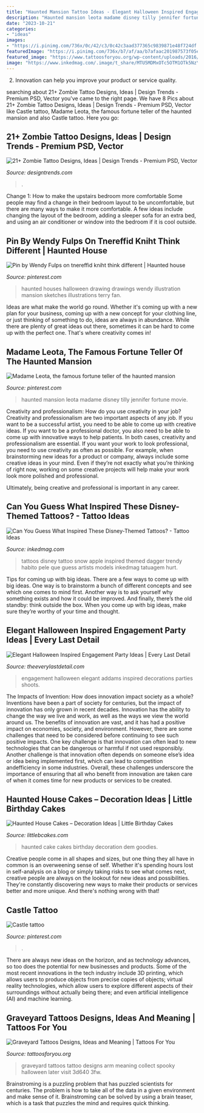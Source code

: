 ```yaml
---
title: "Haunted Mansion Tattoo Ideas - Elegant Halloween Inspired Engagement Party Ideas"
description: "Haunted mansion leota madame disney tilly jennifer fortune movie"
date: "2023-10-21"
categories:
- "ideas"
images:
- "https://i.pinimg.com/736x/0c/42/c3/0c42c3aad377365c9839871e48f724df.jpg"
featuredImage: "https://i.pinimg.com/736x/b7/af/aa/b7afaac201987573f05e313dce62309d.jpg"
featured_image: "https://www.tattoosforyou.org/wp-content/uploads/2016/03/Graveyard-Tattoos.jpg"
image: "https://www.inkedmag.com/.image/t_share/MTU5MDMxOTc5OTM1OTk5NzY4/danbarrentattoos.png"
---
```



2. Innovation can help you improve your product or service quality.

	

		
searching about 21+ Zombie Tattoo Designs, Ideas | Design Trends - Premium PSD, Vector you've came to the right page. We have 8 Pics about 21+ Zombie Tattoo Designs, Ideas | Design Trends - Premium PSD, Vector like Castle tattoo, Madame Leota, the famous fortune teller of the haunted mansion and also Castle tattoo. Here you go:
		
    
## 21+ Zombie Tattoo Designs, Ideas | Design Trends - Premium PSD, Vector

<img loading=lazy src="https://images.designtrends.com/wp-content/uploads/2016/07/22174841/Zombie-Tattoo-for-Men.jpg" onerror="this.onerror=null;this.src='https://tse1.mm.bing.net/th?id=OIP.l9myWFER19dZh2FLhTaNrgHaHa&amp;pid=15.1';" alt="21+ Zombie Tattoo Designs, Ideas | Design Trends - Premium PSD, Vector">

_Source: designtrends.com_

>. 

	

Change 1: How to make the upstairs bedroom more comfortable
Some people may find a change in their bedroom layout to be uncomfortable, but there are many ways to make it more comfortable. A few ideas include changing the layout of the bedroom, adding a sleeper sofa for an extra bed, and using an air conditioner or window into the bedroom if it is cool outside.

    
## Pin By Wendy Fulps On Tnereffid Kniht Think Different | Haunted House

<img loading=lazy src="https://i.pinimg.com/736x/b7/af/aa/b7afaac201987573f05e313dce62309d.jpg" onerror="this.onerror=null;this.src='https://tse3.mm.bing.net/th?id=OIP.rGTt2ZaPWZz6wCcbkTCkTgAAAA&amp;pid=15.1';" alt="Pin by Wendy Fulps on tnereffid kniht think different | Haunted house">

_Source: pinterest.com_

>haunted houses halloween drawing drawings wendy illustration mansion sketches illustrations terry fan. 

	

Ideas are what make the world go round. Whether it's coming up with a new plan for your business, coming up with a new concept for your clothing line, or just thinking of something to do, ideas are always in abundance. While there are plenty of great ideas out there, sometimes it can be hard to come up with the perfect one. That's where creativity comes in!

    
## Madame Leota, The Famous Fortune Teller Of The Haunted Mansion

<img loading=lazy src="https://i.pinimg.com/736x/48/2a/da/482adaf27b196bb93287620ac6021ec3.jpg" onerror="this.onerror=null;this.src='https://tse1.mm.bing.net/th?id=OIP.0xMlKi_f6batoCIs0q2aBAHaFj&amp;pid=15.1';" alt="Madame Leota, the famous fortune teller of the haunted mansion">

_Source: pinterest.com_

>haunted mansion leota madame disney tilly jennifer fortune movie. 

	

Creativity and professionalism: How do you use creativity in your job?
Creativity and professionalism are two important aspects of any job. If you want to be a successful artist, you need to be able to come up with creative ideas. If you want to be a professional doctor, you also need to be able to come up with innovative ways to help patients. In both cases, creativity and professionalism are essential.
If you want your work to look professional, you need to use creativity as often as possible. For example, when brainstorming new ideas for a product or company, always include some creative ideas in your mind. Even if they’re not exactly what you’re thinking of right now, working on some creative projects will help make your work look more polished and professional.

Ultimately, being creative and professional is important in any career.

    
## Can You Guess What Inspired These Disney-Themed Tattoos? - Tattoo Ideas

<img loading=lazy src="https://www.inkedmag.com/.image/t_share/MTU5MDMxOTc5OTM1OTk5NzY4/danbarrentattoos.png" onerror="this.onerror=null;this.src='https://tse3.mm.bing.net/th?id=OIP.cXBaeVlA-yAidD3KIozU7gHaHY&amp;pid=15.1';" alt="Can You Guess What Inspired These Disney-Themed Tattoos? - Tattoo Ideas">

_Source: inkedmag.com_

>tattoos disney tattoo snow apple inspired themed dagger trendy habito pele que guess artists models inkedmag tatuagem hurt. 

	

Tips for coming up with big ideas.
There are a few ways to come up with big ideas. One way is to brainstorm a bunch of different concepts and see which one comes to mind first. Another way is to ask yourself why something exists and how it could be improved. And finally, there’s the old standby: think outside the box. When you come up with big ideas, make sure they’re worthy of your time and thought.

    
## Elegant Halloween Inspired Engagement Party Ideas | Every Last Detail

<img loading=lazy src="http://s3-us-east-2.amazonaws.com/eldmedia/wp-content/uploads/2013/10/Halloween-Inspired-Engagement-Party-Ideas_0023-1.jpg" onerror="this.onerror=null;this.src='https://tse2.mm.bing.net/th?id=OIP.fTsL-0BGNiaBI4VrI0NOZQHaLF&amp;pid=15.1';" alt="Elegant Halloween Inspired Engagement Party Ideas | Every Last Detail">

_Source: theeverylastdetail.com_

>engagement halloween elegant addams inspired decorations parties shoots. 

	

The Impacts of Invention: How does innovation impact society as a whole?
Inventions have been a part of society for centuries, but the impact of innovation has only grown in recent decades. Innovation has the ability to change the way we live and work, as well as the ways we view the world around us. The benefits of innovation are vast, and it has had a positive impact on economies, society, and environment. However, there are some challenges that need to be considered before continuing to see such positive impacts. One key challenge is that innovation can often lead to new technologies that can be dangerous or harmful if not used responsibly. Another challenge is that innovation often depends on someone else’s idea or idea being implemented first, which can lead to competition andefficiency in some industries. Overall, these challenges underscore the importance of ensuring that all who benefit from innovation are taken care of when it comes time for new products or services to be created.

    
## Haunted House Cakes – Decoration Ideas | Little Birthday Cakes

<img loading=lazy src="http://www.littlebcakes.com/wp-content/uploads/2014/01/Haunted-House-Cake-Ideas.jpg" onerror="this.onerror=null;this.src='https://tse3.mm.bing.net/th?id=OIP.4svFqgP1OxIb7NcPvQk1zwHaJ6&amp;pid=15.1';" alt="Haunted House Cakes – Decoration Ideas | Little Birthday Cakes">

_Source: littlebcakes.com_

>haunted cake cakes birthday decoration dem goodies. 

	

Creative people come in all shapes and sizes, but one thing they all have in common is an overweening sense of self. Whether it's spending hours lost in self-analysis on a blog or simply taking risks to see what comes next, creative people are always on the lookout for new ideas and possibilities. They're constantly discovering new ways to make their products or services better and more unique. And there's nothing wrong with that!

    
## Castle Tattoo

<img loading=lazy src="https://i.pinimg.com/736x/0c/42/c3/0c42c3aad377365c9839871e48f724df.jpg" onerror="this.onerror=null;this.src='https://tse1.mm.bing.net/th?id=OIP.cPhwxYMjwpr_DdSpPA3pkAHaPO&amp;pid=15.1';" alt="Castle tattoo">

_Source: pinterest.com_

>. 

	

There are always new ideas on the horizon, and as technology advances, so too does the potential for new businesses and products. Some of the most recent innovations in the tech industry include 3D printing, which allows users to produce objects from precise copies of objects; virtual reality technologies, which allow users to explore different aspects of their surroundings without actually being there; and even artificial intelligence (AI) and machine learning.

    
## Graveyard Tattoos Designs, Ideas And Meaning | Tattoos For You

<img loading=lazy src="https://www.tattoosforyou.org/wp-content/uploads/2016/03/Graveyard-Tattoos.jpg" onerror="this.onerror=null;this.src='https://tse4.mm.bing.net/th?id=OIP.tQuJvT-9nt9VdEYSOlxj7QAAAA&amp;pid=15.1';" alt="Graveyard Tattoos Designs, Ideas and Meaning | Tattoos For You">

_Source: tattoosforyou.org_

>graveyard tattoos tattoo designs arm meaning collect spooky halloween later visit 3d640 3fw. 

	

Brainstroming is a puzzling problem that has puzzled scientists for centuries. The problem is how to take all of the data in a given environment and make sense of it. Brainstroming can be solved by using a brain teaser, which is a task that puzzles the mind and requires quick thinking.

